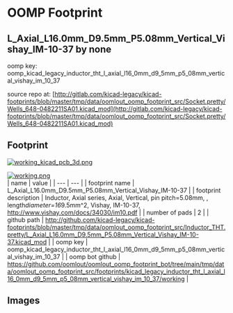 # OOMP Footprint  
## L_Axial_L16.0mm_D9.5mm_P5.08mm_Vertical_Vishay_IM-10-37  by none  
  
oomp key: oomp_kicad_legacy_inductor_tht_l_axial_l16_0mm_d9_5mm_p5_08mm_vertical_vishay_im_10_37  
  
source repo at: [http://gitlab.com/kicad-legacy/kicad-footprints/blob/master/tmp/data/oomlout_oomp_footprint_src/Socket.pretty/Wells_648-0482211SA01.kicad_mod](http://gitlab.com/kicad-legacy/kicad-footprints/blob/master/tmp/data/oomlout_oomp_footprint_src/Socket.pretty/Wells_648-0482211SA01.kicad_mod)  
## Footprint  
  
[![working_kicad_pcb_3d.png](working_kicad_pcb_3d_600.png)](working_kicad_pcb_3d.png)  
  
[![working.png](working_600.png)](working.png)  
| name | value | 
| --- | --- | 
| footprint name | L_Axial_L16.0mm_D9.5mm_P5.08mm_Vertical_Vishay_IM-10-37 | 
| footprint description | Inductor, Axial series, Axial, Vertical, pin pitch=5.08mm, , length*diameter=16*9.5mm^2, Vishay, IM-10-37, http://www.vishay.com/docs/34030/im10.pdf | 
| number of pads | 2 | 
| github path | http://github.com/kicad-legacy/kicad-footprints/blob/master/tmp/data/oomlout_oomp_footprint_src/Inductor_THT.pretty/L_Axial_L16.0mm_D9.5mm_P5.08mm_Vertical_Vishay_IM-10-37.kicad_mod | 
| oomp key | oomp_kicad_legacy_inductor_tht_l_axial_l16_0mm_d9_5mm_p5_08mm_vertical_vishay_im_10_37 | 
| oomp bot github | https://github.com/oomlout/oomlout_oomp_footprint_bot/tree/main/tmp/data/oomlout_oomp_footprint_src/footprints/kicad_legacy_inductor_tht_l_axial_l16_0mm_d9_5mm_p5_08mm_vertical_vishay_im_10_37/working | 
## Images  
